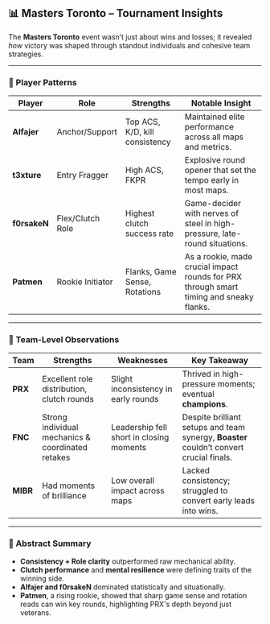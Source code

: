 ## 📊 Masters Toronto – Tournament Insights

The **Masters Toronto** event wasn’t just about wins and losses; it revealed *how* victory was shaped through standout individuals and cohesive team strategies.

---

### 🔹 Player Patterns

| Player       | Role              | Strengths                      | Notable Insight                                                                 |
|--------------|-------------------|--------------------------------|----------------------------------------------------------------------------------|
| **Alfajer**   | Anchor/Support     | Top ACS, K/D, kill consistency | Maintained elite performance across all maps and metrics.                        |
| **t3xture**   | Entry Fragger      | High ACS, FKPR                 | Explosive round opener that set the tempo early in most maps.                   |
| **f0rsakeN**  | Flex/Clutch Role   | Highest clutch success rate    | Game-decider with nerves of steel in high-pressure, late-round situations.       |
| **Patmen**    | Rookie Initiator   | Flanks, Game Sense, Rotations  | As a rookie, made crucial impact rounds for PRX through smart timing and sneaky flanks. |

---

### 🔸 Team-Level Observations

| Team     | Strengths                                           | Weaknesses                                | Key Takeaway                                                                 |
|----------|------------------------------------------------------|--------------------------------------------|-----------------------------------------------------------|
| **PRX**  | Excellent role distribution, clutch rounds           | Slight inconsistency in early rounds       | Thrived in high-pressure moments; eventual **champions**.    |
| **FNC**  | Strong individual mechanics & coordinated retakes | Leadership fell short in closing moments |Despite brilliant setups and team synergy, **Boaster** couldn’t convert crucial finals. |
| **MIBR** | Had moments of brilliance     | Low overall impact across maps   | Lacked consistency; struggled to convert early leads into wins.    |

---

### 🧠 Abstract Summary

- **Consistency + Role clarity** outperformed raw mechanical ability.
- **Clutch performance** and **mental resilience** were defining traits of the winning side.
- **Alfajer and f0rsakeN** dominated statistically and situationally.
- **Patmen**, a rising rookie, showed that sharp game sense and rotation reads can win key rounds, highlighting PRX's depth beyond just veterans.

